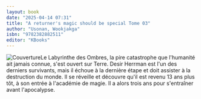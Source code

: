 ```yaml
---
layout: book
date: "2025-04-14 07:31"
title: "A returner's magic should be special Tome 03"
author: "Usonan, Wookjakga"
isbn: "9782382882511"
editor: "KBooks"
---
```

![Couverture](/img/9782382882511.jpeg)Le Labyrinthe des Ombres, la pire catastrophe que l'humanité ait jamais connue, s'est ouvert sur Terre. Desir Herrman est l'un des derniers survivants, mais il échoue à la dernière étape et doit assister à la destruction du monde. Il se réveille et découvre qu'il est revenu 13 ans plus tôt, à son entrée à l'académie de magie. Il a alors trois ans pour s'entraîner avant l'apocalypse.